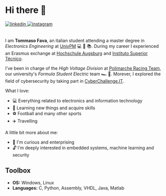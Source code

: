 # Hi there 👋

<a href="https://www.linkedin.com/in/tommasofava/" target="_blank">
<img src=https://img.shields.io/badge/linkedin-%231E77B5.svg?&style=for-the-badge&logo=linkedin&logoColor=white alt=linkedin style="margin-bottom: 5px;" />
</a>
<a href="https://www.instagram.com/tommasofava_/" target="_blank">
<img src=https://img.shields.io/badge/instagram-%23000000.svg?&style=for-the-badge&logo=instagram&logoColor=white alt=instagram style="margin-bottom: 5px;" />
</a><br><br>

I am **Tommaso Fava**, an italian student attending a master degree in *Electronics Engineering* at [UnivPM](https://www.univpm.it/Entra/) 💻 🔌 📚.  During my career I experienced an Erasmus exchange at [Hochschule Augsburg](https://www.hs-augsburg.de/) and [Instituto Superior Técnico](https://tecnico.ulisboa.pt/en/).

I've been in charge of the *High Voltage Division* at [Polimarche Racing Team](https://www.polimarcheracingteam.com/it/), our university's *Formula Student Electric* team 🏎️ 🔋. Morever, I explored the field of cybersecurity by taking part in [CyberChallenge.IT](https://cyberchallenge.it/).

What I love:

* 💻 Everything related to electronics and information technology
* 📝 Learning new things and acquire skills
* ⚽ Football and many other sports
* ✈️ Travelling

A little bit more about me:

* 🧐 I'm curious and enterprising
* 🔓 I'm deeply interested in embedded systems, machine learning and security

## Toolbox

* **OS:** Windows, Linux
* **Languages:** C, Python, Assembly, VHDL, Java, Matlab
